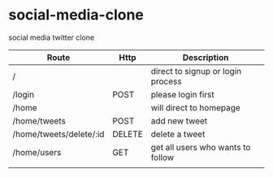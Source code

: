 # social-media-clone
social media twitter clone

| Route                   | Http   | Description                       |
|-------------------------|--------|-----------------------------------|
| /                       |        | direct to signup or login process |
| /login                  | POST   | please login first                |
| /home                   |        | will direct to homepage           |
| /home/tweets            | POST   | add new tweet                     |
| /home/tweets/delete/:id | DELETE | delete a tweet                    |
| /home/users             | GET    | get all users who wants to follow |
|                         |        |                                   |
